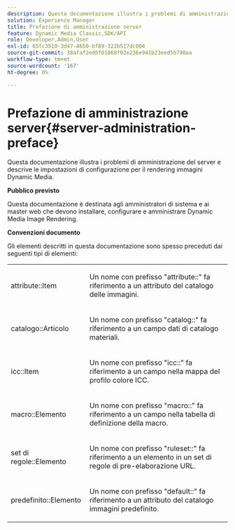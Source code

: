```yaml
---
description: Questa documentazione illustra i problemi di amministrazione del server e descrive le impostazioni di configurazione per il rendering immagini Dynamic Media.
solution: Experience Manager
title: Prefazione di amministrazione server
feature: Dynamic Media Classic,SDK/API
role: Developer,Admin,User
exl-id: 65fc3510-3d47-4650-bf89-322b517dc004
source-git-commit: 38afaf2ed0f01868f02e236e941b23eed5b790aa
workflow-type: tm+mt
source-wordcount: '167'
ht-degree: 0%

---
```


# Prefazione di amministrazione server{#server-administration-preface}

Questa documentazione illustra i problemi di amministrazione del server e descrive le impostazioni di configurazione per il rendering immagini Dynamic Media.

**Pubblico previsto**

Questa documentazione è destinata agli amministratori di sistema e ai master web che devono installare, configurare e amministrare Dynamic Media Image Rendering.

**Convenzioni documento**

Gli elementi descritti in questa documentazione sono spesso preceduti dai seguenti tipi di elementi:

<table id="simpletable_E96BA470B3CE4266A9E6ED0440A56C40"> 
 <tr class="strow"> 
  <td class="stentry"> <p>attribute::Item </p></td> 
  <td class="stentry"> <p>Un nome con prefisso "attribute::" fa riferimento a un attributo del catalogo delle immagini. </p></td> 
 </tr> 
 <tr class="strow"> 
  <td class="stentry"> <p>catalogo::Articolo </p></td> 
  <td class="stentry"> <p>Un nome con prefisso "catalog::" fa riferimento a un campo dati di catalogo materiali. </p></td> 
 </tr> 
 <tr class="strow"> 
  <td class="stentry"> <p>icc::Item </p></td> 
  <td class="stentry"> <p>Un nome con prefisso "icc::" fa riferimento a un campo nella mappa del profilo colore ICC. </p></td> 
 </tr> 
 <tr class="strow"> 
  <td class="stentry"> <p>macro::Elemento </p></td> 
  <td class="stentry"> <p>Un nome con prefisso "macro::" fa riferimento a un campo nella tabella di definizione della macro. </p></td> 
 </tr> 
 <tr class="strow"> 
  <td class="stentry"> <p>set di regole::Elemento </p></td> 
  <td class="stentry"> <p>Un nome con prefisso "ruleset::" fa riferimento a un elemento in un set di regole di pre-elaborazione URL. </p></td> 
 </tr> 
 <tr class="strow"> 
  <td class="stentry"> <p>predefinito::Elemento </p></td> 
  <td class="stentry"> <p>Un nome con prefisso "default::" fa riferimento a un attributo del catalogo immagini predefinito. </p></td> 
 </tr> 
</table>
